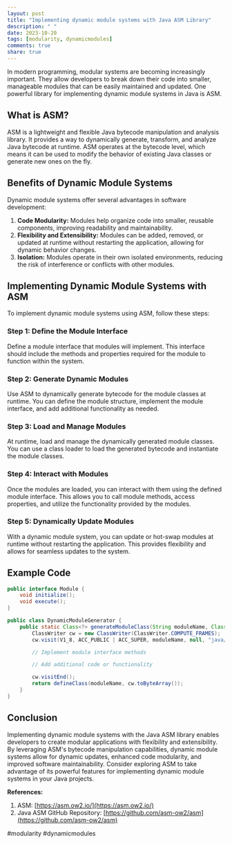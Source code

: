 ```yaml
---
layout: post
title: "Implementing dynamic module systems with Java ASM Library"
description: " "
date: 2023-10-20
tags: [modularity, dynamicmodules]
comments: true
share: true
---
```


In modern programming, modular systems are becoming increasingly important. They allow developers to break down their code into smaller, manageable modules that can be easily maintained and updated. One powerful library for implementing dynamic module systems in Java is ASM.

## What is ASM?

ASM is a lightweight and flexible Java bytecode manipulation and analysis library. It provides a way to dynamically generate, transform, and analyze Java bytecode at runtime. ASM operates at the bytecode level, which means it can be used to modify the behavior of existing Java classes or generate new ones on the fly.

## Benefits of Dynamic Module Systems

Dynamic module systems offer several advantages in software development:

1. **Code Modularity:** Modules help organize code into smaller, reusable components, improving readability and maintainability.
2. **Flexibility and Extensibility:** Modules can be added, removed, or updated at runtime without restarting the application, allowing for dynamic behavior changes.
3. **Isolation:** Modules operate in their own isolated environments, reducing the risk of interference or conflicts with other modules.

## Implementing Dynamic Module Systems with ASM

To implement dynamic module systems using ASM, follow these steps:

### Step 1: Define the Module Interface

Define a module interface that modules will implement. This interface should include the methods and properties required for the module to function within the system.

### Step 2: Generate Dynamic Modules

Use ASM to dynamically generate bytecode for the module classes at runtime. You can define the module structure, implement the module interface, and add additional functionality as needed.

### Step 3: Load and Manage Modules

At runtime, load and manage the dynamically generated module classes. You can use a class loader to load the generated bytecode and instantiate the module classes.

### Step 4: Interact with Modules

Once the modules are loaded, you can interact with them using the defined module interface. This allows you to call module methods, access properties, and utilize the functionality provided by the modules.

### Step 5: Dynamically Update Modules

With a dynamic module system, you can update or hot-swap modules at runtime without restarting the application. This provides flexibility and allows for seamless updates to the system.

## Example Code

```java
public interface Module {
    void initialize();
    void execute();
}

public class DynamicModuleGenerator {
    public static Class<?> generateModuleClass(String moduleName, Class<?> moduleInterface) {
        ClassWriter cw = new ClassWriter(ClassWriter.COMPUTE_FRAMES);
        cw.visit(V1_8, ACC_PUBLIC | ACC_SUPER, moduleName, null, "java/lang/Object", new String[]{Type.getInternalName(moduleInterface)});

        // Implement module interface methods

        // Add additional code or functionality

        cw.visitEnd();
        return defineClass(moduleName, cw.toByteArray());
    }
}
```

## Conclusion

Implementing dynamic module systems with the Java ASM library enables developers to create modular applications with flexibility and extensibility. By leveraging ASM's bytecode manipulation capabilities, dynamic module systems allow for dynamic updates, enhanced code modularity, and improved software maintainability. Consider exploring ASM to take advantage of its powerful features for implementing dynamic module systems in your Java projects.

**References:**

1. ASM: [https://asm.ow2.io/](https://asm.ow2.io/)
2. Java ASM GitHub Repository: [https://github.com/asm-ow2/asm](https://github.com/asm-ow2/asm)

#modularity #dynamicmodules
